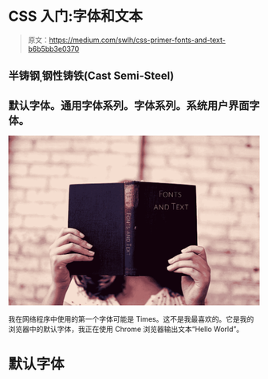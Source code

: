 # CSS 入门:字体和文本

> 原文：<https://medium.com/swlh/css-primer-fonts-and-text-b6b5bb3e0370>

## 半铸钢ˌ钢性铸铁(Cast Semi-Steel)

## 默认字体。通用字体系列。字体系列。系统用户界面字体。

![](img/d27a6e563bd068a1a6495c577fa0a674.png)

我在网络程序中使用的第一个字体可能是 Times。这不是我最喜欢的。它是我的浏览器中的默认字体，我正在使用 Chrome 浏览器输出文本“Hello World”。

# 默认字体
